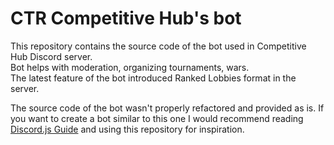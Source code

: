 # CTR Competitive Hub's bot

This repository contains the source code of the bot used in Competitive Hub Discord server.  
Bot helps with moderation, organizing tournaments, wars.  
The latest feature of the bot introduced Ranked Lobbies format in the server.

The source code of the bot wasn't properly refactored and provided as is.
If you want to create a bot similar to this one I would recommend reading [Discord.js Guide](https://discordjs.guide) and using this repository for inspiration.
